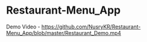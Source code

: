 # Restaurant-Menu_App

Demo Video - https://github.com/NusryKR/Restaurant-Menu_App/blob/master/Restaurant_Demo.mp4
